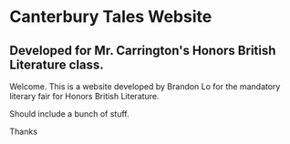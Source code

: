 # Canterbury Tales Website
## Developed for Mr. Carrington's Honors British Literature class.

Welcome. This is a website developed by Brandon Lo for the mandatory literary fair for Honors British Literature.

Should include a bunch of stuff.

Thanks
